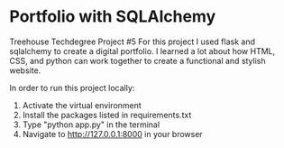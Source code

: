 # Portfolio with SQLAlchemy
Treehouse Techdegree Project #5
For this project I used flask and sqlalchemy to create a digital portfolio.
I learned a lot about how HTML, CSS, and python can work together to create a functional and stylish website.

In order to run this project locally:

1. Activate the virtual environment
2. Install the packages listed in requirements.txt
3. Type "python app.py" in the terminal
4. Navigate to http://127.0.0.1:8000 in your browser
